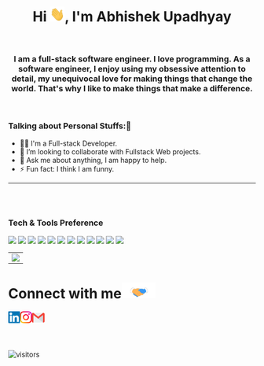 
<h1 align="center">Hi <span ><img src="https://raw.githubusercontent.com/ABSphreak/ABSphreak/master/gifs/Hi.gif" width="30" height="30"/></span>, I'm Abhishek Upadhyay</h1>


<br/>
<h3 align="center">I am a full-stack software engineer. I love programming. As a software engineer, I enjoy using my obsessive attention to detail, my unequivocal love for making things that change the world. That's why I like to make things that make a difference.</h3>
<br/>

<h3>Talking about Personal Stuffs:🧑</h3>
<ul>
  <li>👨‍🎓 I'm a Full-stack Developer.</li>
  <li>👯 I’m looking to collaborate with Fullstack Web projects.</li>
  <li>💬 Ask me about anything, I am happy to help.</li>
  <li>⚡ Fun fact: I think I am funny.</li>
</ul>

<hr>
<br/>
<br/>

### Tech & Tools Preference

<img src = "https://img.shields.io/badge/-HTML5-E34F26?style=flat&logo=html5&logoColor=white"> <img src = "https://img.shields.io/badge/-CSS3-1572B6?style=flat&logo=css3&logoColor=white">
<img src="https://img.shields.io/badge/-Bootstrap-563D7C?style=flat&logo=bootstrap&logoColor=white">
<img src="https://img.shields.io/badge/-JavaScript-eed718?style=flat&logo=javascript&logoColor=ffffff">
<img src="https://img.shields.io/badge/-React-000000?style=flat&logo=react&logoColor=00c8ff">
<img src="https://img.shields.io/badge/-MongoDB-4DB33D?style=flat&logo=mongodb&logoColor=FFFFFF">
<img src="https://img.shields.io/badge/-Express.js-787878?style=flat">
<img src="https://img.shields.io/badge/-Node.js-3C873A?style=flat&logo=Node.js&logoColor=white">
<img src="http://img.shields.io/badge/-Git-F1502F?style=flat&logo=git&logoColor=FFFFFF">
<img src="http://img.shields.io/badge/-Github-000000?style=flat&logo=github&logoColor=FFFFFF">
<img src="http://img.shields.io/badge/-VS%20Code-007ACC?style=flat&logo=visual%20studio%20code&logoColor=white">
<img src="http://img.shields.io/badge/-Vercel-black?style=flat&logo=vercel&logoColor=white">



<table width="100%"  border="0" cellpadding="0" cellspacing="0">
  <tr>
    <td align="center">
      <img align="left" src="https://github-readme-stats.vercel.app/api?username=Abhi-upadhyay2109&show_icons=true&theme=dracula" />
    </td>
    
  </tr>
</table>





# Connect with me<img src="https://github.com/SatYu26/SatYu26/blob/master/Assets/Handshake.gif" height="32px">

  <a href="https://www.linkedin.com/in/abhishek-upadhyay-715991260/">
    <img align="left" alt="Abhishek" | Linkedin" width="24px" src="https://github.com/SatYu26/SatYu26/blob/master/Assets/Linkedin.svg" />
  </a> &nbsp;&nbsp;
  <a href="https://www.instagram.com/mr_abhishek_upadhyay_pandit/">
    <img align="left" alt="Abhishek | Instagram" width="24px" src="https://github.com/SatYu26/SatYu26/blob/master/Assets/Instagram.svg" />
  </a> &nbsp;&nbsp;
  <a href="mailto:panditabhishek9651@gmail.com">
    <img align="left" alt="Abhishek Upadhyay | Gmail" width="26px" src="https://github.com/SatYu26/SatYu26/blob/master/Assets/Gmail.svg" />
  </a>


<br><br>

![visitors](https://komarev.com/ghpvc/?username=Abhi-upadhyay2109&label=Profile%20Views&color=blue&style=flat)

<!-- ![visitors](https://badges.pufler.dev/visits/SatYu26/SatYu26)
![Visitor Count](https://profile-counter.glitch.me/SatYu26/count.svg) -->





<!--
**Abhi-upadhyay2109/Abhi-upadhyay2109** is a ✨ _special_ ✨ repository because its `README.md` (this file) appears on your GitHub profile.

Here are some ideas to get you started:

- 🔭 I’m currently working on ...
- 🌱 I’m currently learning ...
- 👯 I’m looking to collaborate on ...
- 🤔 I’m looking for help with ...
- 💬 Ask me about ...
- 📫 How to reach me: ...
- 😄 Pronouns: ...
- ⚡ Fun fact: ...
-->
